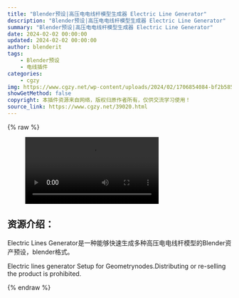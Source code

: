 ```yaml
---
title: "Blender预设|高压电电线杆模型生成器 Electric Line Generator"
description: "Blender预设|高压电电线杆模型生成器 Electric Line Generator"
summary: "Blender预设|高压电电线杆模型生成器 Electric Line Generator"
date: 2024-02-02 00:00:00
updated: 2024-02-02 00:00:00
author: blenderit
tags: 
    - Blender预设
    - 电线插件
categories:
    - cgzy
img: https://www.cgzy.net/wp-content/uploads/2024/02/1706854084-bf2b585aaeb7a04.webp
showGetMethod: false
copyright: 本插件资源来自网络，版权归原作者所有，仅供交流学习使用！
source_link: https://www.cgzy.net/39020.html
---
```


{% raw %}
<figure class="wp-block-video aligncenter"><video controls src="http://cloud.video.taobao.com/play/u/null/p/1/e/6/t/1/448733405315.mp4"></video></figure><div class="wp-block-pandastudio-title"><div class="title_style_01"><h2 id="h2-0">资源介绍：</h2></div></div><p class="is-style-text-indent-2em">Electric Lines Generator是一种能够快速生成多种高压电电线杆模型的Blender资产预设，blender格式。</p><p>Electric lines generator Setup for Geometrynodes.Distributing or re-selling the product is prohibited.</p>
<div style="display: none">cgzy</div>
{% endraw %}